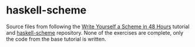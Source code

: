# haskell-scheme

Source files from following the [Write Yourself a Scheme in 48 Hours](https://en.wikibooks.org/wiki/Write_Yourself_a_Scheme_in_48_Hours) tutorial and [haskell-scheme](https://github.com/geohot/haskell-scheme) repository.
None of the exercises are complete, only the code from the base tutorial is written.
